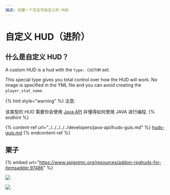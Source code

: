 ```yaml
---
描述: 创建一个完全可自定义的 HUD
---
```


# 自定义 HUD（进阶）

## 什么是自定义 HUD？

A custom HUD is a hud with the `type: CUSTOM` set.

This special type gives you total control over how the HUD will work. No image is specified in the YML file and you can avoid creating the `player_stat_name`.

{% hint style="warning" %}
注意:

该类型的 HUD 需要你会使用 [Java API](../../../../../developers/java-api/) 并懂得如何使用 JAVA 进行编程.
{% endhint %}

{% content-ref url="../../../../../developers/java-api/huds-guis.md" %}
[huds-guis.md](../../../../../developers/java-api/huds-guis.md)
{% endcontent-ref %}

## 栗子

{% embed url="https://www.spigotmc.org/resources/addon-rpghuds-for-itemsadder.97486" %}

![](../../../../../.gitbook/assets/78b0de78224899524466178c9e7af2ade34514f1.gif)

![](../../../../../.gitbook/assets/e32ea483cc0e3e389c90081e2f6f1f33ed043440.gif)

